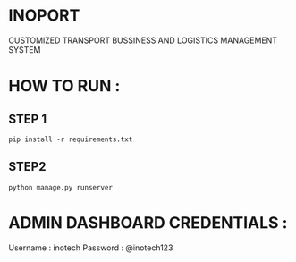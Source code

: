 # INOPORT
 CUSTOMIZED TRANSPORT BUSSINESS AND LOGISTICS MANAGEMENT  SYSTEM

# HOW TO RUN : 

## STEP 1
`pip install -r requirements.txt`

## STEP2 
`python manage.py runserver`

# ADMIN DASHBOARD CREDENTIALS :

Username : inotech
Password : @inotech123
